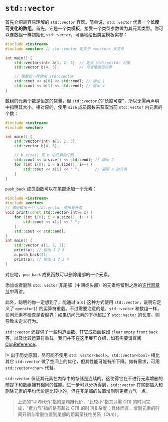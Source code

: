 # `std::vector`

首先介绍最容易理解的 `std::vector` 容器。简单说，`std::vector` 代表一个**长度可变化的数组**。首先，它是一个类模板，接受一个类型参数做为其元素类型。你可以像数组一样初始化 `std::vector`，可选地给出类型模板实参：
```cpp codemo(show)
#include <iostream>
#include <vector> // std::vector 定义于 <vector> 头文件

int main() {
    std::vector<int> a{1, 2, 3}; // 定义 std::vector 对象
    std::vector b{4, 5};         // 可省略类型实参

    // 像数组一样使用 std::vector
    std::cout << a[0] << std::endl; // 输出 1
    std::cout << b[1] << std::endl; // 输出 4
}
```

数组的元素个数是恒定的常量，但 `std::vector` 的“长度可变”，所以无需再声明中指明其大小。相对应的，使用 `size` 成员函数来获取当前 `std::vector` 内元素的个数：

```cpp codemo(show)
#include <iostream>
#include <vector>

int main() {
    std::vector<int> a{1, 2, 3};
    std::vector b{4, 5};

    // b.size() 即 b 中元素的个数
    std::cout << b.size() << std::endl; // 输出 2
    for (int i{0}; i < a.size(); i++) {
        std::cout << a[i] << " ";       // 遍历 a 的元素
    }
}
```

`push_back` 成员函数可以在尾部添加一个元素：
```cpp codemo(show)
#include <iostream>
#include <vector>
// 遍历输出一个 std::vector 的所有元素
void print(const std::vector<int>& x) {
    for (int i{0}; i < a.size(); i++) {
        std::cout << x[i] << " ";
    }
    std::cout << std::endl;
}
int main() {
    std::vector a{1, 2, 3};
    print(a); // 输出 1 2 3
    a.push_back(4);
    print(a); // 输出 1 2 3 4
}
```

对应地，`pop_back` 成员函数可以删除尾部的一个元素。

添加或者删除 `std::vector` 非尾部（中间或头部）的元素将留到之后的[迭代器章节](/ch08/stl_containers/iterator_usage.md#增删)中再讲。

此外，聪明的你一定想到了，能通过 `a[0]` 这种方式使用 `std::vector`，说明它定义了 `operator[]` 的运算符重载。不过需要注意的是，`std::vector` 和数组一样，访问元素不检查是否越界；如果访问元素的下标超过了 `std::vector` 的长度，则导致未定义行为。

`std::vector` 还提供了一些构造函数、其它成员函数如 `clear` `empty` `front` `back` 等，以及比较运算符重载。我们并不在这里展开介绍，如有需要请查阅 [CppReference](https://zh.cppreference.com/w/cpp/container/vector)。

!> 出于历史原因，尽可能不使用 `std::vector<bool>`。`std::vector<bool>` 相比其它 `std::vector` 做了空间上的优化，但其性能可能有所下降。如有需求，可用 `std::vector<char>` 代替。

`std::vector` 保证其元素在内存中的存储是连续的。这使得它在不进行元素增删的前提下和数组拥有相同的性能。进一步可以分析得到，`std::vector` 在尾部插入和删除元素的平均代价是比较小的，但在非尾部的位置增删则更费力气一点。

> 上述的“平均代价”指的是均摊代价，“比较小”指其只需 $O(1)$ 的时间完成，“费力气”指的是有超过 $O(1)$ 的时间复杂度：具体而言，增删元素的时间开销与增删位置到尾部的距离呈线性关系（$O(n)$）。

